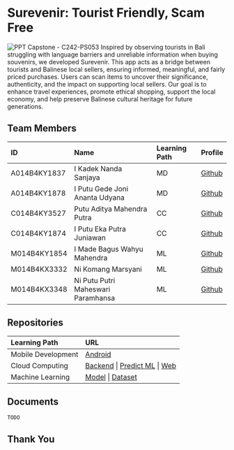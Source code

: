 # Surevenir: Tourist Friendly, Scam Free

![PPT Capstone - C242-PS053 ](https://github.com/user-attachments/assets/0ada0587-e9f7-43fc-8dc9-1b03cd8bb8df)
Inspired by observing tourists in Bali struggling with language barriers and unreliable information when buying souvenirs, we developed Surevenir. This app acts as a bridge between tourists and Balinese local sellers, ensuring informed, meaningful, and fairly priced purchases. Users can scan items to uncover their significance, authenticity, and the impact on supporting local sellers. Our goal is to enhance travel experiences, promote ethical shopping, support the local economy, and help preserve Balinese cultural heritage for future generations.

## Team Members

| ID           | Name                               | Learning Path | Profile                                         |
| :----------- | :--------------------------------- | :------------ | :---------------------------------------------- |
| A014B4KY1837 | I Kadek Nanda Sanjaya              | MD            | [Github](https://github.com/ikadeknandasanjaya) |
| A014B4KY1878 | I Putu Gede Joni Ananta Udyana     | MD            | [Github](https://github.com/Udyana30)           |
| C014B4KY3527 | Putu Aditya Mahendra Putra         | CC            | [Github](https://github.com/adityamahendrap)    |
| C014B4KY1874 | I Putu Eka Putra Juniawan          | CC            | [Github](https://github.com/ekaputra04)         |
| M014B4KY1854 | I Made Bagus Wahyu Mahendra        | ML            | [Github](https://github.com/BagusWahyuMahendra) |
| M014B4KX3332 | Ni Komang Marsyani                 | ML            | [Github](https://github.com/nikomangmarsyani)   |
| M014B4KX3348 | Ni Putu Putri Maheswari Paramhansa | ML            | [Github](https://github.com/NiPutuPutriii)      |

## Repositories

| Learning Path      | URL                                                                                                                                                                           |
| :----------------- | :---------------------------------------------------------------------------------------------------------------------------------------------------------------------------- |
| Mobile Development | [Android](https://github.com/surevenir/surevenir-md)                                                                                                                          |
| Cloud Computing    | [Backend](https://github.com/surevenir/surevenir-cc) \| [Predict ML](https://github.com/surevenir/surevenir-predict-api) \| [Web](https://github.com/surevenir/surevenir-web) |
| Machine Learning   | [Model](https://github.com/surevenir/surevenir-ml) \| [Dataset](https://github.com/surevenir/surevenir-ml/tree/main/dataset)                                                                      |

## Documents

`TODO`

## Thank You
